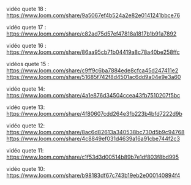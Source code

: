 vidéo quete 18 :
https://www.loom.com/share/9a5067ef4b524a2e82e0141241bbce76

vidéo quete 17 :
https://www.loom.com/share/c82ad75d57ef47818a1817b1b91a7892

vidéo quete 16 :
https://www.loom.com/share/86aa95cb71b04419a8c78a40be258ffc


vidéos quete 15 :
https://www.loom.com/share/c9ff9c6ba7884ede8cfca45d247411e2
https://www.loom.com/share/51685f742f8d4501ac6dd9a04e9e3a60



vidéo quete 14: https://www.loom.com/share/4a1e876d34504ccea43fb7510207f5bc

vidéo quete 13: https://www.loom.com/share/4f80607cdd264e3fb223b4bfd7222d9b


vidéo quete 12: https://www.loom.com/share/8ac6d82613a340538bc730d5b9c94768
https://www.loom.com/share/4c8849ef031d4639a16a91cbe744f2c3

vidéo quete 11: https://www.loom.com/share/c1f53d3d00514b89b7e1df803f8bd995

vidéo quete 10: https://www.loom.com/share/b98183df67c743b19eb2e000140894f4

